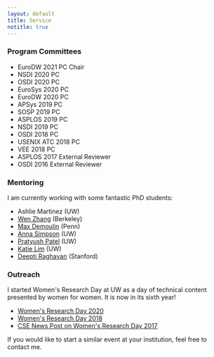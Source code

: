 ```yaml
---
layout: default
title: Service
notitle: true
---
```


### Program Committees

* EuroDW 2021 PC Chair
* NSDI 2020 PC
* OSDI 2020 PC
* EuroSys 2020 PC
* EuroDW 2020 PC
* APSys 2019 PC
* SOSP 2019 PC
* ASPLOS 2019 PC
* NSDI 2019 PC
* OSDI 2018 PC
* USENIX ATC 2018 PC
* VEE 2018 PC
* ASPLOS 2017 External Reviewer
* OSDI 2016 External Reviewer

### Mentoring
I am currently working with some fantastic PhD students:

* Ashlie Martinez (UW)
* [Wen Zhang](https://people.eecs.berkeley.edu/~zhangwen/) (Berkeley)
* [Max Demoulin](http://www.maxdml.com/) (Penn)
* [Anna Simpson](https://homes.cs.washington.edu/~aksimpso/) (UW)
* [Pratyush Patel](https://homes.cs.washington.edu/~patelp1/) (UW)
* [Katie Lim](https://homes.cs.washington.edu/~katielim/) (UW)
* [Deepti Raghavan](https://deeptir.me/) (Stanford)

### Outreach
I started Women's Research Day at UW as a day of technical content
presented by women for women. It is now in its sixth year!

* [Women's Research Day 2020](http://wrd.cs.washington.edu/)
* [Women's Research Day
  2018](https://www.facebook.com/events/2085124848383890/)
* [CSE News Post on Women's Research Day 2017](https://news.cs.washington.edu/2017/04/01/allen-schools-2017-womens-research-day/)

If you would like to start a similar event at your institution, feel
free to contact me.
